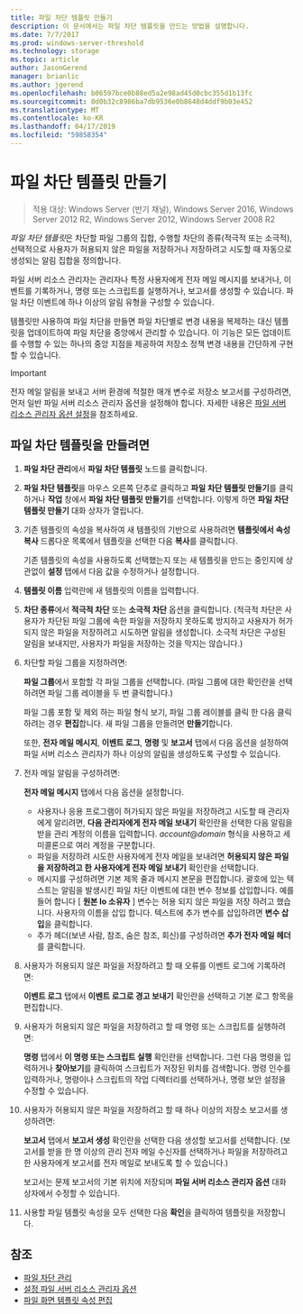 ```yaml
---
title: 파일 차단 템플릿 만들기
description: 이 문서에서는 파일 차단 템플릿을 만드는 방법을 설명합니다.
ms.date: 7/7/2017
ms.prod: windows-server-threshold
ms.technology: storage
ms.topic: article
author: JasonGerend
manager: brianlic
ms.author: jgerend
ms.openlocfilehash: b06597bce0b88ed5a2e98ad45d0cbc355d1b13fc
ms.sourcegitcommit: 0d0b32c8986ba7db9536e0b8648d4ddf9b03e452
ms.translationtype: MT
ms.contentlocale: ko-KR
ms.lasthandoff: 04/17/2019
ms.locfileid: "59858354"
---
```

# <a name="create-a-file-screen-template"></a>파일 차단 템플릿 만들기

> 적용 대상: Windows Server (반기 채널), Windows Server 2016, Windows Server 2012 R2, Windows Server 2012, Windows Server 2008 R2

*파일 차단 템플릿*은 차단할 파일 그룹의 집합, 수행할 차단의 종류(적극적 또는 소극적), 선택적으로 사용자가 허용되지 않은 파일을 저장하거나 저장하려고 시도할 때 자동으로 생성되는 알림 집합을 정의합니다.

파일 서버 리소스 관리자는 관리자나 특정 사용자에게 전자 메일 메시지를 보내거나, 이벤트를 기록하거나, 명령 또는 스크립트를 실행하거나, 보고서를 생성할 수 있습니다. 파일 차단 이벤트에 하나 이상의 알림 유형을 구성할 수 있습니다.

템플릿만 사용하여 파일 차단을 만들면 파일 차단별로 변경 내용을 복제하는 대신 템플릿을 업데이트하여 파일 차단을 중앙에서 관리할 수 있습니다. 이 기능은 모든 업데이트를 수행할 수 있는 하나의 중앙 지점을 제공하여 저장소 정책 변경 내용을 간단하게 구현할 수 있습니다.

> [!Important]
> 전자 메일 알림을 보내고 서버 환경에 적절한 매개 변수로 저장소 보고서를 구성하려면, 먼저 일반 파일 서버 리소스 관리자 옵션을 설정해야 합니다. 자세한 내용은 [파일 서버 리소스 관리자 옵션 설정](setting-file-server-resource-manager-options.md)을 참조하세요.

## <a name="to-create-a-file-screen-template"></a>파일 차단 템플릿을 만들려면

1.  **파일 차단 관리**에서 **파일 차단 템플릿** 노드를 클릭합니다.

2.  **파일 차단 템플릿**을 마우스 오른쪽 단추로 클릭하고 **파일 차단 템플릿 만들기**를 클릭하거나 **작업** 창에서 **파일 차단 템플릿 만들기**를 선택합니다. 이렇게 하면 **파일 차단 템플릿 만들기** 대화 상자가 열립니다.

3.  기존 템플릿의 속성을 복사하여 새 템플릿의 기반으로 사용하려면 **템플릿에서 속성 복사** 드롭다운 목록에서 템플릿을 선택한 다음 **복사**를 클릭합니다.

    기존 템플릿의 속성을 사용하도록 선택했는지 또는 새 템플릿을 만드는 중인지에 상관없이 **설정** 탭에서 다음 값을 수정하거나 설정합니다.

4.  **템플릿 이름** 입력란에 새 템플릿의 이름을 입력합니다.

5.  **차단 종류**에서 **적극적 차단** 또는 **소극적 차단** 옵션을 클릭합니다. (적극적 차단은 사용자가 차단된 파일 그룹에 속한 파일을 저장하지 못하도록 방지하고 사용자가 허가되지 않은 파일을 저장하려고 시도하면 알림을 생성합니다. 소극적 차단은 구성된 알림을 보내지만, 사용자가 파일을 저장하는 것을 막지는 않습니다.)

6.  차단할 파일 그룹을 지정하려면:

    **파일 그룹**에서 포함할 각 파일 그룹을 선택합니다. (파일 그룹에 대한 확인란을 선택하려면 파일 그룹 레이블을 두 번 클릭합니다.)

    파일 그룹 포함 및 제외 하는 파일 형식 보기, 파일 그룹 레이블를 클릭 한 다음 클릭 하려는 경우 **편집**합니다. 새 파일 그룹을 만들려면 **만들기**합니다.

    또한, **전자 메일 메시지**, **이벤트 로그**, **명령** 및 **보고서** 탭에서 다음 옵션을 설정하여 파일 서버 리소스 관리자가 하나 이상의 알림을 생성하도록 구성할 수 있습니다.

7.  전자 메일 알림을 구성하려면:

    **전자 메일 메시지** 탭에서 다음 옵션을 설정합니다.

    -   사용자나 응용 프로그램이 허가되지 않은 파일을 저장하려고 시도할 때 관리자에게 알리려면, **다음 관리자에게 전자 메일 보내기** 확인란을 선택한 다음 알림을 받을 관리 계정의 이름을 입력합니다. *account*@*domain* 형식을 사용하고 세미콜론으로 여러 계정을 구분합니다.
    -   파일을 저장하려 시도한 사용자에게 전자 메일을 보내려면 **허용되지 않은 파일을 저장하려고 한 사용자에게 전자 메일 보내기** 확인란을 선택합니다.
    -   메시지를 구성하려면 기본 제목 줄과 메시지 본문을 편집합니다. 괄호에 있는 텍스트는 알림을 발생시킨 파일 차단 이벤트에 대한 변수 정보를 삽입합니다. 예를 들어 합니다 \[ **원본 Io 소유자** \] 변수는 허용 되지 않은 파일을 저장 하려고 했습니다. 사용자의 이름을 삽입 합니다. 텍스트에 추가 변수를 삽입하려면 **변수 삽입**을 클릭합니다.
    -   추가 헤더(보낸 사람, 참조, 숨은 참조, 회신)를 구성하려면 **추가 전자 메일 헤더**를 클릭합니다.

8.  사용자가 허용되지 않은 파일을 저장하려고 할 때 오류를 이벤트 로그에 기록하려면:

    **이벤트 로그** 탭에서 **이벤트 로그로 경고 보내기** 확인란을 선택하고 기본 로그 항목을 편집합니다.

9.  사용자가 허용되지 않은 파일을 저장하려고 할 때 명령 또는 스크립트를 실행하려면:

    **명령** 탭에서 **이 명령 또는 스크립트 실행** 확인란을 선택합니다. 그런 다음 명령을 입력하거나 **찾아보기**를 클릭하여 스크립트가 저장된 위치를 검색합니다. 명령 인수를 입력하거나, 명령이나 스크립트의 작업 디렉터리를 선택하거나, 명령 보안 설정을 수정할 수 있습니다.

10. 사용자가 허용되지 않은 파일을 저장하려고 할 때 하나 이상의 저장소 보고서를 생성하려면:

    **보고서** 탭에서 **보고서 생성** 확인란을 선택한 다음 생성할 보고서를 선택합니다. (보고서를 받을 한 명 이상의 관리 전자 메일 수신자를 선택하거나 파일을 저장하려고 한 사용자에게 보고서를 전자 메일로 보내도록 할 수 있습니다.)

    보고서는 문제 보고서의 기본 위치에 저장되며 **파일 서버 리소스 관리자 옵션** 대화 상자에서 수정할 수 있습니다.

11. 사용할 파일 템플릿 속성을 모두 선택한 다음 **확인**을 클릭하여 템플릿을 저장합니다.

## <a name="see-also"></a>참조

-   [파일 차단 관리](file-screening-management.md)
-   [설정 파일 서버 리소스 관리자 옵션](setting-file-server-resource-manager-options.md)
-   [파일 화면 템플릿 속성 편집](edit-file-screen-template-properties.md)

